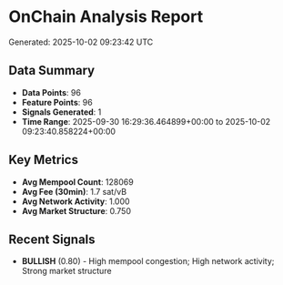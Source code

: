 # OnChain Analysis Report
Generated: 2025-10-02 09:23:42 UTC

## Data Summary
- **Data Points**: 96
- **Feature Points**: 96
- **Signals Generated**: 1
- **Time Range**: 2025-09-30 16:29:36.464899+00:00 to 2025-10-02 09:23:40.858224+00:00

## Key Metrics
- **Avg Mempool Count**: 128069
- **Avg Fee (30min)**: 1.7 sat/vB
- **Avg Network Activity**: 1.000
- **Avg Market Structure**: 0.750

## Recent Signals
- **BULLISH** (0.80) - High mempool congestion; High network activity; Strong market structure
